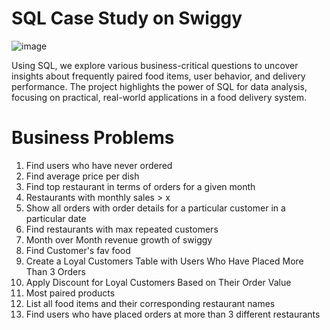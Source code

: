 # SQL Case Study on Swiggy
![image](https://github.com/user-attachments/assets/98d146b0-060b-4c7a-b0d1-39e5e425c170)


 Using SQL, we explore various business-critical questions to uncover insights about frequently paired food items, user behavior, and delivery performance.  The project highlights the power of SQL for data analysis, focusing on practical, real-world applications in a food delivery system.

# Business Problems 
  1. Find users who have never ordered
  2. Find average price per dish
  3. Find top restaurant in terms of orders for a given month
  4. Restaurants with monthly sales > x
  5. Show all orders with order details for a particular customer in a particular date
  6. Find restaurants with max repeated customers
  7. Month over Month revenue growth of swiggy
  8. Find Customer's fav food
  9. Create a Loyal Customers Table with Users Who Have Placed More Than 3 Orders
  10. Apply Discount for Loyal Customers Based on Their Order Value
  11. Most paired products
  12. List all food items and their corresponding restaurant names
  13. Find users who have placed orders at more than 3 different restaurants
